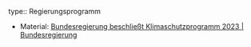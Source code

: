type:: Regierungsprogramm

- Material: [Bundesregierung beschließt Klimaschutzprogramm 2023 | Bundesregierung](https://www.bundesregierung.de/breg-de/themen/tipps-fuer-verbraucher/klimaschutzprogramm-2023-2226992 "Bundesregierung beschließt Klimaschutzprogramm 2023 | Bundesregierung")